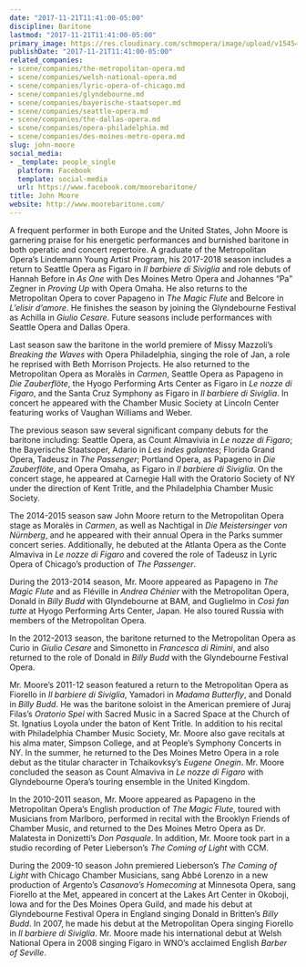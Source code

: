 ```yaml
---
date: "2017-11-21T11:41:00-05:00"
discipline: Baritone
lastmod: "2017-11-21T11:41:00-05:00"
primary_image: https://res.cloudinary.com/schmopera/image/upload/v1545409169/media/webhook-uploads/1511281947049/Moore-hi-res-NEW.jpg.jpg
publishDate: "2017-11-21T11:41:00-05:00"
related_companies:
- scene/companies/the-metropolitan-opera.md
- scene/companies/welsh-national-opera.md
- scene/companies/lyric-opera-of-chicago.md
- scene/companies/glyndebourne.md
- scene/companies/bayerische-staatsoper.md
- scene/companies/seattle-opera.md
- scene/companies/the-dallas-opera.md
- scene/companies/opera-philadelphia.md
- scene/companies/des-moines-metro-opera.md
slug: john-moore
social_media:
- _template: people_single
  platform: Facebook
  template: social-media
  url: https://www.facebook.com/moorebaritone/
title: John Moore
website: http://www.moorebaritone.com/
---
```


A frequent performer in both Europe and the United States, John Moore is garnering praise for his energetic performances and burnished baritone in both operatic and concert repertoire. A graduate of the Metropolitan Opera’s Lindemann Young Artist Program, his 2017-2018 season includes a return to Seattle Opera as Figaro in *Il barbiere di Siviglia* and role debuts of Hannah Before in *As One* with Des Moines Metro Opera and Johannes “Pa” Zegner in *Proving Up* with Opera Omaha. He also returns to the Metropolitan Opera to cover Papageno in *The Magic Flute* and Belcore in *L’elisir d’amore*. He finishes the season by joining the Glyndebourne Festival as Achilla in *Giulio Cesare*. Future seasons include performances with Seattle Opera and Dallas Opera.

Last season saw the baritone in the world premiere of Missy Mazzoli’s *Breaking the Waves* with Opera Philadelphia, singing the role of Jan, a role he reprised with Beth Morrison Projects. He also returned to the Metropolitan Opera as Moralès in *Carmen*, Seattle Opera as Papageno in *Die Zauberflöte*, the Hyogo Performing Arts Center as Figaro in *Le nozze di Figaro*, and the Santa Cruz Symphony as Figaro in *Il barbiere di Siviglia*. In concert he appeared with the Chamber Music Society at Lincoln Center featuring works of Vaughan Williams and Weber.

The previous season saw several significant company debuts for the baritone including: Seattle Opera, as Count Almavivia in *Le nozze di Figaro*; the Bayerische Staatsoper, Adario in *Les indes galantes*; Florida Grand Opera, Tadeusz in *The Passenger*; Portland Opera, as Papageno in *Die Zauberflöte*, and Opera Omaha, as Figaro in *Il barbiere di Siviglia*. On the concert stage, he appeared at Carnegie Hall with the Oratorio Society of NY under the direction of Kent Tritle, and the Philadelphia Chamber Music Society.

The 2014-2015 season saw John Moore return to the Metropolitan Opera stage as Moralès in *Carmen*, as well as Nachtigal in *Die Meistersinger von Nürnberg*, and he appeared with their annual Opera in the Parks summer concert series. Additionally, he debuted at the Atlanta Opera as the Conte Almaviva in *Le nozze di Figaro* and covered the role of Tadeusz in Lyric Opera of Chicago’s production of *The Passenger*.

During the 2013-2014 season, Mr. Moore appeared as Papageno in *The Magic Flute* and as Fléville in *Andrea Chénier* with the Metropolitan Opera, Donald in *Billy Budd* with Glyndebourne at BAM, and Guglielmo in *Così fan tutte* at Hyogo Performing Arts Center, Japan. He also toured Russia with members of the Metropolitan Opera.

In the 2012-2013 season, the baritone returned to the Metropolitan Opera as Curio in *Giulio Cesare* and Simonetto in *Francesca di Rimini*, and also returned to the role of Donald in *Billy Budd* with the Glyndebourne Festival Opera.

Mr. Moore’s 2011-12 season featured a return to the Metropolitan Opera as Fiorello in *Il barbiere di Siviglia*, Yamadori in *Madama Butterfly*, and Donald in *Billy Budd*. He was the baritone soloist in the American premiere of Juraj Filas’s *Oratorio Spei* with Sacred Music in a Sacred Space at the Church of St. Ignatius Loyola under the baton of Kent Tritle. In addition to his recital with Philadelphia Chamber Music Society, Mr. Moore also gave recitals at his alma mater, Simpson College, and at People’s Symphony Concerts in NY. In the summer, he returned to the Des Moines Metro Opera in a role debut as the titular character in Tchaikovksy’s *Eugene Onegin*. Mr. Moore concluded the season as Count Almaviva in *Le nozze di Figaro* with Glyndebourne Opera’s touring ensemble in the United Kingdom.

In the 2010-2011 season, Mr. Moore appeared as Papageno in the Metropolitan Opera’s English production of *The Magic Flute*, toured with Musicians from Marlboro, performed in recital with the Brooklyn Friends of Chamber Music, and returned to the Des Moines Metro Opera as Dr. Malatesta in Donizetti’s *Don Pasquale*. In addition, Mr. Moore took part in a studio recording of Peter Lieberson’s *The Coming of Light* with CCM.

During the 2009-10 season John premiered Lieberson’s *The Coming of Light* with Chicago Chamber Musicians, sang Abbé Lorenzo in a new production of Argento’s *Casanova’s Homecoming* at Minnesota Opera, sang Fiorello at the Met, appeared in concert at the Lakes Art Center in Okoboji, Iowa and for the Des Moines Opera Guild, and made his debut at Glyndebourne Festival Opera in England singing Donald in Britten’s *Billy Budd*. In 2007, he made his debut at the Metropolitan Opera singing Fiorello in *Il barbiere di Siviglia*. Mr. Moore made his international debut at Welsh National Opera in 2008 singing Figaro in WNO’s acclaimed English *Barber of Seville*.
